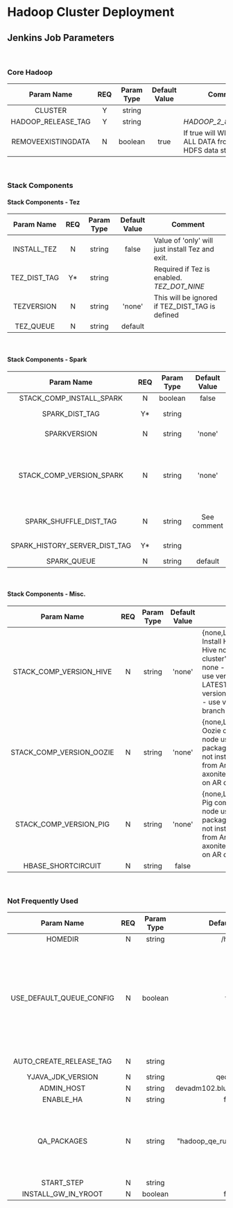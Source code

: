 Hadoop Cluster Deployment
==================

## Jenkins Job Parameters
<br>

### Core Hadoop

| Param Name                    | REQ   | Param Type | Default Value                    | Comment                                                   |
| :---:                         | :---: | :---:      | :---:                            | --------------------------------------------------------- |
| CLUSTER                       | Y     | string     |                                  |                                                           |
| HADOOP_RELEASE_TAG            | Y     | string     |                                  | *HADOOP_2_8_0_LATEST*                                     |
| REMOVEEXISTINGDATA            | N     | boolean    | true                             | If true will WIPE OUT ALL DATA from your HDFS data store. |
<br>

### Stack Components

#### Stack Components - Tez
| Param Name                    | REQ   | Param Type | Default Value                    | Comment                                                   |
| :---:                         | :---: | :---:      | :---:                            | --------------------------------------------------------- |
| INSTALL_TEZ                   | N     | string     | false                            | Value of 'only' will just install Tez and exit.           |
| TEZ_DIST_TAG                  | Y*    | string     |                                  | Required if Tez is enabled. *TEZ_DOT_NINE*                |
| TEZVERSION                    | N     | string     | 'none'                           | This will be ignored if TEZ_DIST_TAG is defined           |
| TEZ_QUEUE                     | N     | string     | default                          |                                                           |
<br>

#### Stack Components - Spark
| Param Name                    | REQ   | Param Type | Default Value                    | Comment                                                   |
| :---:                         | :---: | :---:      | :---:                            | --------------------------------------------------------- |
| STACK_COMP_INSTALL_SPARK      | N     | boolean    | false                            |                                                           |
| SPARK_DIST_TAG                | Y*    | string     |                                  | *yspark_yarn_1_6_certified* Determine SPARKVERSION        |
| SPARKVERSION                  | N     | string     | 'none'                           | This will be ignored if SPARK_DIST_TAG is defined         |
| STACK_COMP_VERSION_SPARK      | N     | string     | 'none'                           | To determine SPARK_SHUFFLE_VERSION . Install Spark component on the Spark node using a reference cluster's package version(s), none - do not install, LATEST - use version from Artifactory LATEST, axonitered - use same version as on AR cluster. |
| SPARK_SHUFFLE_DIST_TAG        | N     | string     | See comment                      | Default value is 'same_as_STACK_COMP_VERSION_SPARK'. To determine SPARK_SHUFFLE_VERSION |
| SPARK_HISTORY_SERVER_DIST_TAG | Y*    | string     |                                  | *yspark_yarn_history_server_1_6_certified* Determine SPARK_HISTORY_VERSION |
| SPARK_QUEUE                   | N     | string     | default                          | default,grideng                                           |
<br>

#### Stack Components - Misc.
| Param Name                    | REQ   | Param Type | Default Value                    | Comment                                                   |
| :---:                         | :---: | :---:      | :---:                            | --------------------------------------------------------- |
| STACK_COMP_VERSION_HIVE       | N     | string     | 'none'                           | {none,LATEST,axonitered,current} Install Hive component on the Hive node using a reference cluster's package version(s), none - do not install, LATEST - use version from Artifactory LATEST, axonitered - use same version as on AR cluster, current - use version on 'current' Dist branch |
| STACK_COMP_VERSION_OOZIE      | N     | string     | 'none'                           | {none,LATEST,axonitered} Install Oozie component on the Oozie node using a reference cluster's package version(s), none - do not install, LATEST - use version from Artifactory LATEST, axonitered - use same version as on AR cluster |
| STACK_COMP_VERSION_PIG        | N     | string     | 'none'                           | {none,LATEST,axonitered} Install Pig component on the Gateway node using a reference cluster's package version(s), none - do not install, LATEST - use version from Artifactory LATEST, axonitered - use same version as on AR cluster |
| HBASE_SHORTCIRCUIT            | N     | string     | false                            |                                                           |
<br>

### Not Frequently Used

| Param Name                    | REQ   | Param Type | Default Value                    | Comment                                                   |
| :---:                         | :---: | :---:      | :---:                            | --------------------------------------------------------- |
| HOMEDIR                       | N     | string     | /home                            | /home or /homes                                           |
| USE_DEFAULT_QUEUE_CONFIG      | N     | boolean    | true                             | If selected, this option will cause the capacity scheduler to configure the the 'default' and 'grideng' subqueues. If unselected, this option will cause the capacity scheduler to configure the queues as defined by the local queue configs on the Resource Manager's local filesystem. |
| AUTO_CREATE_RELEASE_TAG       | N     | string     | 0                                | {0,1} Value of 1 will enable auto create dist_tag         |
| YJAVA_JDK_VERSION             | N     | string     | qedefault                        |                                                           |
| ADMIN_HOST                    | N     | string     | devadm102.blue.ygrid.yahoo.com   |                                                           |
| ENABLE_HA                     | N     | string     | false                            |                                                           |
| QA_PACKAGES                   | N     | string     | "hadoop_qe_runasroot-stable ..." | hadoop_qe_runasroot-stable datanode-test hadoop_qa_restart_config-test namenode-test secondarynamenode-test resourcemanager-test nodemanager-test historyserver-test |
| START_STEP                    | N     | string     | 0                                |  For debugging                                            |
| INSTALL_GW_IN_YROOT           | N     | boolean    | false                            |                                                           |
<br>
